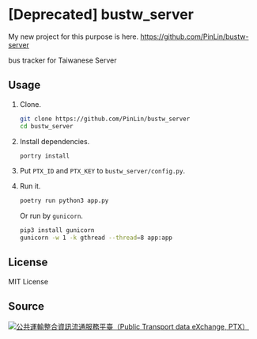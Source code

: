 # [Deprecated] bustw_server

My new project for this purpose is here. https://github.com/PinLin/bustw-server

bus tracker for Taiwanese Server

## Usage
1. Clone.
   ```bash
   git clone https://github.com/PinLin/bustw_server
   cd bustw_server
   ```

2. Install dependencies.
   ```bash
   portry install
   ```

3. Put `PTX_ID` and `PTX_KEY` to `bustw_server/config.py`.

4. Run it.
   ```bash
   poetry run python3 app.py
   ```

   Or run by `gunicorn`.
   ```bash
   pip3 install gunicorn
   gunicorn -w 1 -k gthread --thread=8 app:app
   ```

## License
MIT License

## Source
[![公共運輸整合資訊流通服務平臺（Public Transport data eXchange, PTX）](https://imgur.com/wp2gOeU.png)](http://ptx.transportdata.tw/PTX)
